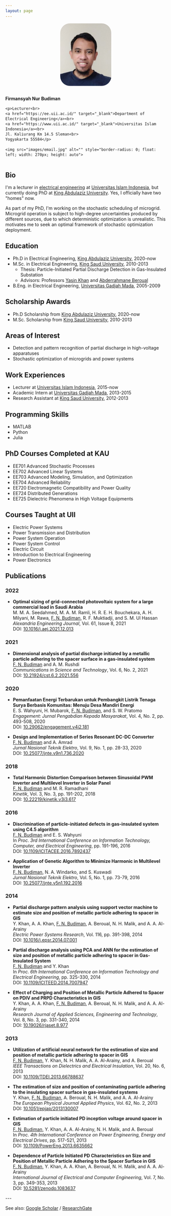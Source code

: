 ```yaml
---
layout: page
---
```


<!--default layout: default-->

<style>
img {
  border-radius: 30px;
  display: block;
  margin-left: auto;
  margin-right: auto;
}
</style>

<div class="row">
  <div class="column left">
    <img src="images/me.jpg" alt="" style="width: 160px; height: auto">
    &nbsp;
  </div>
  <div class="column right">
    <p><b>Firmansyah Nur Budiman</b></p>

    <p>Lecturer<br>
    <a href="https://ee.uii.ac.id/" target="_blank">Department of Electrical Engineering</a><br>
    <a href="https://www.uii.ac.id/" target="_blank">Universitas Islam Indonesia</a><br>
    Jl. Kaliurang Km 14.5 Sleman<br>
    Yogyakarta 55584</p>

    <img src="images/email.jpg" alt="" style="border-radius: 0; float: left; width: 270px; height: auto">
  </div>
</div>

## Bio

I'm a lecturer in <a href="https://ee.uii.ac.id/" target="_blank">electrical engineering</a> at <a href="https://www.uii.ac.id/" target="_blank">Universitas Islam Indonesia</a>, but currently doing PhD at <a href="https://www.kau.edu.sa/home_ENGLISH.aspx" target="_blank">King Abdulaziz University</a>. Yes, I officially have two "homes" now.

As part of my PhD, I'm working on the stochastic scheduling of microgrid. Microgrid operation is subject to high-degree uncertainties produced by different sources, due to which deterministic optimization is unrealistic. This motivates me to seek an optimal framework of stochastic optimization deployment.

## Education
* Ph.D in Electrical Engineering, <a href="https://www.kau.edu.sa/home_ENGLISH.aspx">King Abdulaziz University</a>, 2020-now
* M.Sc. in Electrical Engineering, <a href="https://ksu.edu.sa/en/">King Saud University</a>, 2010-2013
  * Thesis: Particle-Initiated Partial Discharge Detection in Gas-Insulated Substation
  * Advisors: Professors <a href="https://www.researchgate.net/profile/Yasin-Khan-5">Yasin Khan</a> and <a href="https://www.ec-lyon.fr/en/contacts/abderrahmane-beroual">Abderrahmane Beroual</a>
* B.Eng. in Electrical Engineering, <a href="https://ugm.ac.id/">Universitas Gadjah Mada</a>, 2005-2009

## Scholarship Awards
* Ph.D Scholarship from <a href="https://www.kau.edu.sa/home_ENGLISH.aspx">King Abdulaziz University</a>, 2020-now
* M.Sc. Scholarship from <a href="https://ksu.edu.sa/en/">King Saud University</a>, 2010-2013

## Areas of Interest
* Detection and pattern recognition of partial discharge in high-voltage apparatuses
* Stochastic optimization of microgrids and power systems

## Work Experiences
* Lecturer at <a href="https://www.uii.ac.id/">Universitas Islam Indonesia</a>, 2015-now
* Academic Intern at <a href="https://ugm.ac.id/">Universitas Gadjah Mada</a>, 2013-2015
* Research Assistant at <a href="https://ksu.edu.sa/en/">King Saud University</a>, 2012-2013
  
## Programming Skills
* MATLAB
* Python
* Julia

## PhD Courses Completed at KAU
* EE701 Advanced Stochastic Processes
* EE702 Advanced Linear Systems
* EE703 Advanced Modeling, Simulation, and Optimization
* EE704 Advanced Reliability
* EE720 Electromagnetic Compatibility and Power Quality
* EE724 Distributed Generations
* EE725 Dielectric Phenomena in High Voltage Equipments

## Courses Taught at UII
* Electric Power Systems
* Power Transmission and Distribution
* Power System Operation
* Power System Control
* Electric Circuit
* Introduction to Electrical Engineering
* Power Electronics

## Publications

### 2022

* **Optimal sizing of grid-connected photovoltaic system for a large commercial load in Saudi Arabia**  
    M. M. A. Seedahmed, M. A. M. Ramli, H. R. E. H. Bouchekara, A. H. Milyani, M. Rawa, <u>F. N. Budiman</u>, R. F. Muktiadji, and S. M. Ul Hassan  
    *Alexandria Engineering Journal*, Vol. 61, Issue 8, 2021  
    DOI: <a href="https://doi.org/10.1016/j.aej.2021.12.013" target="_blank">10.1016/j.aej.2021.12.013</a>

### 2021
* **Dimensional analysis of partial discharge initiated by a metallic particle adhering to the spacer surface in a gas-insulated system**  
    <u>F. N. Budiman</u> and A. M. Rushdi  
    *Communications in Science and Technology*, Vol. 6, No. 2, 2021  
    DOI: <a href="https://doi.org/10.21924/cst.6.2.2021.556" target="_blank">10.21924/cst.6.2.2021.556</a>

### 2020
* **Pemanfaatan Energi Terbarukan untuk Pembangkit Listrik Tenaga Surya Berbasis Komunitas: Menuju Desa Mandiri Energi**  
    E. S. Wahyuni, H. Mubarok, <u>F. N. Budiman</u>, and S. W. Pratomo  
    *Engagement: Jurnal Pengabdian Kepada Masyarakat*, Vol. 4, No. 2, pp. 493-508, 2020  
    DOI: <a href="https://doi.org/10.29062/engagement.v4i2.181" target="_blank">10.29062/engagement.v4i2.181</a>

* **Design and Implementation of Series Resonant DC-DC Converter**  
    <u>F. N. Budiman</u> and A. Amrad  
    *Jurnal Nasional Teknik Elektro*, Vol. 9, No. 1, pp. 28-33, 2020  
    DOI: <a href="https://doi.org/10.25077/jnte.v9n1.736.2020" target="_blank">10.25077/jnte.v9n1.736.2020</a>

### 2018
* **Total Harmonic Distortion Comparison between Sinusoidal PWM Inverter and Multilevel Inverter in Solar Panel**  
    <u>F. N. Budiman</u> and M. R. Ramadhani  
    *Kinetik*, Vol. 3, No. 3, pp. 191-202, 2018  
    DOI: <a href="https://doi.org/10.22219/kinetik.v3i3.617" target="_blank">10.22219/kinetik.v3i3.617</a>

### 2016
* **Discrimination of particle-initiated defects in gas-insulated system using C4.5 algorithm**  
    <u>F. N. Budiman</u> and E. S. Wahyuni  
    In *Proc. 3rd International Conference on Information Technology, Computer, and Electrical Engineering*, pp. 191-196, 2016  
    DOI: <a href="https://doi.org/10.1109/ICITACEE.2016.7892437" target="_blank">10.1109/ICITACEE.2016.7892437</a>

* **Application of Genetic Algorithm to Minimize Harmonic in Multilevel Inverter**  
    <u>F. N. Budiman</u>, N. A. Windarko, and S. Kuswadi  
    *Jurnal Nasional Teknik Elektro*, Vol. 5, No. 1, pp. 73-79, 2016  
    DOI: <a href="https://doi.org/10.25077/jnte.v5n1.192.2016" target="_blank">10.25077/jnte.v5n1.192.2016</a>

### 2014
* **Partial discharge pattern analysis using support vector machine to estimate size and position of metallic particle adhering to spacer in GIS**  
    Y. Khan, A. A. Khan, <u>F. N. Budiman</u>, A. Beroual, N. H. Malik, and A. A. Al-Arainy  
    *Electric Power Systems Research*, Vol. 116, pp. 391-398, 2014  
    DOI: <a href="https://doi.org/10.1016/j.epsr.2014.07.001" target="_blank">10.1016/j.epsr.2014.07.001</a>

* **Partial discharge analysis using PCA and ANN for the estimation of size and position of metallic particle adhering to spacer in Gas-Insulated System**  
    <u>F. N. Budiman</u> and Y. Khan  
    In *Proc. 6th International Conference on Information Technology and Electrical Engineering*, pp. 325-330, 2014  
    DOI: <a href="https://doi.org/10.1109/ICITEED.2014.7007947" target="_blank">10.1109/ICITEED.2014.7007947</a>

* **Effect of Charging and Position of Metallic Particle Adhered to Spacer on PDIV and PRPD Characteristics in GIS**  
    Y. Khan, A. A. Khan, <u>F. N. Budiman</u>, A. Beroual, N. H. Malik, and A. A. Al-Arainy  
    *Research Journal of Applied Sciences, Engineering and Technology*, Vol. 8, No. 3, pp. 331-340, 2014  
    DOI: <a href="https://doi.org/10.19026/rjaset.8.977" target="_blank">10.19026/rjaset.8.977</a>

### 2013
* **Utilization of artificial neural network for the estimation of size and position of metallic particle adhering to spacer in GIS**  
    <u>F. N. Budiman</u>, Y. Khan, N. H. Malik, A. A. Al-Arainy, and A. Beroual  
    *IEEE Transactions on Dielectrics and Electrical Insulation*, Vol. 20, No. 6, 2013  
    DOI: <a href="https://doi.org/10.1109/TDEI.2013.6678863" target="_blank">10.1109/TDEI.2013.66788637</a>

* **The estimation of size and position of contaminating particle adhering to the insulating spacer surface in gas-insulated systems**  
    Y. Khan, <u>F. N. Budiman</u>, A. Beroual, N. H. Malik, and A. A. Al-Arainy  
    *The European Physical Journal Applied Physics*, Vol. 62, No. 2, 2013  
    DOI: <a href="https://doi.org/10.1051/epjap/2013130007" target="_blank">10.1051/epjap/2013130007</a>

* **Estimation of particle initiated PD inception voltage around spacer in GIS**  
    <u>F. N. Budiman</u>, Y. Khan, A. A. Al-Arainy, N. H. Malik, and A. Beroual  
    In *Proc. 4th International Conference on Power Engineering, Energy and Electrical Drives*, pp. 517-521, 2013  
    DOI: <a href="https://doi.org/10.1109/PowerEng.2013.6635662" target="_blank">10.1109/PowerEng.2013.6635662</a>

* **Dependence of Particle Initiated PD Characteristics on Size and Position of Metallic Particle Adhering to the Spacer Surface in GIS**  
    <u>F. N. Budiman</u>, Y. Khan, A. A. Khan, A. Beroual, N. H. Malik, and A. A. Al-Arainy  
    *International Journal of Electrical and Computer Engineering*, Vol. 7, No. 3, pp. 349-353, 2013  
    DOI: <a href="https://doi.org/10.5281/zenodo.1083637" target="_blank">10.5281/zenodo.1083637</a>

<p>---</p>

See also: <a href="https://scholar.google.com/citations?user=0nmKrPAAAAAJ&hl=en" target="_blank">Google Scholar</a> / <a href="https://www.researchgate.net/profile/Firmansyah-Nur-Budiman" target="_blank">ResearchGate</a>
